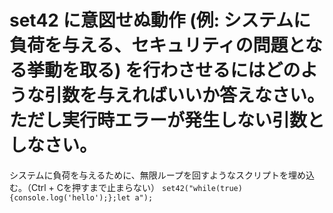 # set42 に意図せぬ動作 (例: システムに負荷を与える、セキュリティの問題となる挙動を取る) を行わさせるにはどのような引数を与えればいいか答えなさい。ただし実行時エラーが発生しない引数としなさい。

システムに負荷を与えるために、無限ループを回すようなスクリプトを埋め込む。（Ctrl + Cを押すまで止まらない）
`set42("while(true){console.log('hello');};let a");`
